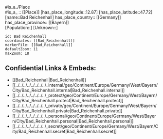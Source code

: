 ﻿---
location: [47.72,12.87] 
mapzoom: [7,12] 
mapmarker: city 
type: City
tags:
- geo/City


SpocWebEntityId: 28970
isDeleted: false
confidential: public

---
#is_a_/Place  
#is_a_ :: [[Place]] 
[has_place_longitude::12.87] 
[has_place_latitude::47.72] 
[name::Bad Reichenhall] 
has_place_country:: [[Germany]]  
has_place_province:: [[Bayern]]  
[Population::] 
[Unknown::] 


```leaflet
id: Bad Reichenhall
coordinates: [[Bad_Reichenhall]] 
markerFile: [[Bad_Reichenhall]] 
defaultZoom: 11 
maxZoom: 18
```


## Confidential Links & Embeds: 
- [[Bad_Reichenhall|Bad_Reichenhall]]  
- [[../../../../../../../../_internal/geo/Continent/Europe/Germany/West/Bayern/City/Bad_Reichenhall.internal|Bad_Reichenhall.internal]] 
- [[../../../../../../../../_protect/geo/Continent/Europe/Germany/West/Bayern/City/Bad_Reichenhall.protect|Bad_Reichenhall.protect]] 
- [[../../../../../../../../_private/geo/Continent/Europe/Germany/West/Bayern/City/Bad_Reichenhall.private|Bad_Reichenhall.private]] 
- [[../../../../../../../../_personal/geo/Continent/Europe/Germany/West/Bayern/City/Bad_Reichenhall.personal|Bad_Reichenhall.personal]] 
- [[../../../../../../../../_secret/geo/Continent/Europe/Germany/West/Bayern/City/Bad_Reichenhall.secret|Bad_Reichenhall.secret]] 
